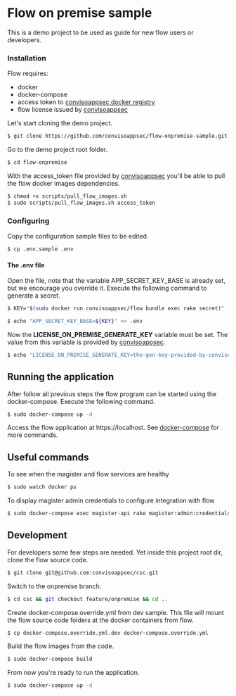 # Flow on premise sample

This is a demo project to be used as guide for new flow users or developers.

### Installation

Flow requires:
  - docker
  - docker-compose
  - access token to [convisoappsec docker registry]
  - flow license issued by [convisoappsec]


Let's start cloning the demo project.
```sh
$ git clone https://github.com/convisoappsec/flow-onpremise-sample.git flow-onpremise
```
Go to the demo project root folder.
```sh
$ cd flow-onpremise
```
With the access_token file provided by [convisoappsec] you'll be able to pull the flow
docker images dependencies.
```sh
$ chmod +x scripts/pull_flow_images.sh
$ sudo scripts/pull_flow_images.sh access_token
```
### Configuring
Copy the configuration sample files to be edited.
```sh
$ cp .env.sample .env
```
#### The .env file
Open the file, note that the variable APP_SECRET_KEY_BASE is already set, but we encourage you override it.
Execute the following command to generate a secret.
```sh
$ KEY="$(sudo docker run convisoappsec/flow bundle exec rake secret)"
```
```sh
$ echo "APP_SECRET_KEY_BASE=${KEY}" >> .env
```
Now the __LICENSE_ON_PREMISE_GENERATE_KEY__ variable must be set. The value from this variable is provided by [convisoappsec].


```sh
$ echo "LICENSE_ON_PREMISE_GENERATE_KEY=the-gen-key-provided-by-conviso" >> .env
```
## Running the application

After follow all previous steps the flow program can be started using the
docker-compose. Execute the following command.
```sh
$ sudo docker-compose up -d
```
Access the flow application at https://localhost.
See [docker-compose] for more commands.

## Useful commands
To see when the magister and flow services are healthy
```sh
$ sudo watch docker ps
```

To display magister admin credentials to configure integration with flow
```sh
$ sudo docker-compose exec magister-api rake magister:admin:credentials
```

## Development
For developers some few steps are needed.
Yet inside this project root dir, clone the flow source code.
```sh
$ git clone git@github.com:convisoappsec/csc.git
```
Switch to the onpremise branch.
```sh
$ cd csc && git checkout feature/onpremise && cd ..
```
Create docker-compose.override.yml from dev sample. This file will mount the flow source code folders at the docker containers from flow.
```sh
$ cp docker-compose.override.yml.dev docker-compose.override.yml
```
Build the flow images from the code.
```sh
$ sudo docker-compose build
```
From now you're ready to run the application.
```sh
$ sudo docker-compose up -d
```

[docker-compose]: <https://docs.docker.com/compose/>
[docker]: <https://www.docker.com/>
[convisoappsec]: <https://convisoappsec.com/>
[convisoappsec docker registry]:<https://136214147921.dkr.ecr.us-west-2.amazonaws.com>
